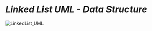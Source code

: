 # *Linked List UML - Data Structure*

![LinkedList_UML](https://user-images.githubusercontent.com/84790891/120245672-1cf2f980-c22b-11eb-93e4-0ea51d953052.gif)
